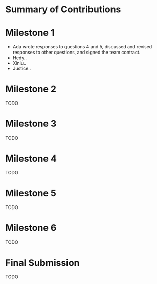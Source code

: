 # Summary of Contributions

# Milestone 1

- Ada wrote responses to questions 4 and 5, discussed and revised responses to other questions, and signed the team contract. 
- Hedy.. 
- Xinlu..
- Justice..

# Milestone 2 

TODO 

# Milestone 3

TODO 

# Milestone 4 

TODO 

# Milestone 5 

TODO 

# Milestone 6 

TODO 

# Final Submission

TODO 